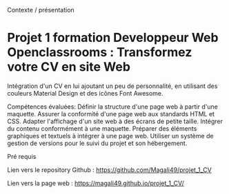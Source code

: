 Contexte / présentation

# Projet 1 formation Developpeur Web Openclassrooms : Transformez votre CV en site Web

Intégration d'un CV en lui ajoutant un peu de personnalité, en utilisant des couleurs Material Design  et des icônes Font Awesome.

Compétences évaluées:
Définir la structure d'une page web à partir d'une maquette.
Assurer la conformité d'une page web aux standards HTML et CSS.
Adapter l'affichage d'un site web à des écrans de petite taille.
Intégrer du contenu conformément à une maquette.
Préparer des éléments graphiques et textuels à intégrer à une page web.
Utiliser un système de gestion de versions pour le suivi du projet et son hébergement.


Pré requis

Lien vers le repository Github : 
https://github.com/Magali49/projet_1_CV

Lien vers la page web :
https://magali49.github.io/projet_1_CV/
